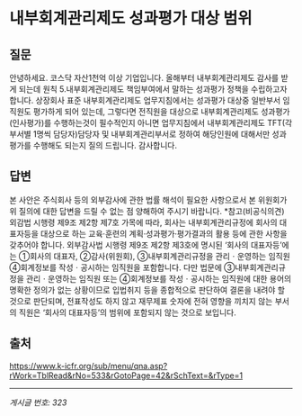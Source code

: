 # 내부회계관리제도 성과평가 대상 범위

## 질문
안녕하세요. 코스닥 자산1천억 이상 기업입니다.
올해부터 내부회계관리제도 감사를 받게 되는데 원칙 5.내부회계관리제도 책임부여에서 말하는 성과평가 정책을 수립하고자 합니다.
상장회사 표준 내부회계관리제도 업무지침에서는 성과평가 대상중 일반부서 임직원도 평가하게 되어 있는데, 그렇다면 전직원을
대상으로 내부회계관리제도 성과평가(인사평가)를 수행하는것이 필수적인지
아니면 업무지침에서 내부회계관리제도 TFT(각 부서별 1명씩 담당자)담당자 및 내부회계관리부서로 정하여 해당인원에 대해서만
성과평가를 수행해도 되는지 질의 드립니다.
감사합니다.

## 답변
본 사안은 주식회사 등의 외부감사에 관한 법률 해석이 필요한 사항으로서 본 위원회가 위 질의에 대한 답변을 드릴 수 없는 점 양해하여 주시기 바랍니다.
*참고(비공식의견)
외감법 시행령 제9조 제2항 제7호 가목에 따라, 회사는 내부회계관리규정에 회사의 대표자등을 대상으로 하는 교육·훈련의 계획·성과평가·평가결과의 활용 등에 관한 사항을 갖추어야 합니다.
외부감사법 시행령 제9조 제2항 제3호에 명시된 ‘회사의 대표자등’에는 ①회사의 대표자, ②감사(위원회), ③내부회계관리규정을 관리ㆍ운영하는 임직원 ④회계정보를 작성ㆍ공시하는 임직원을 포함합니다.
다만 법문에 ③내부회계관리규정을 관리ㆍ운영하는 임직원 또는 ④회계정보를 작성ㆍ공시하는 임직원에 대한 용어의 명확한 정의가 없는 상황이므로 입법취지 등을 종합적으로 판단하여 결론을 내려야 할 것으로 판단되며, 전표작성도 하지 않고 재무제표 숫자에 전혀 영향을 끼치지 않는 부서의 직원은 ‘회사의 대표자등’의 범위에 포함되지 않는 것으로 보입니다.

## 출처
https://www.k-icfr.org/sub/menu/qna.asp?rWork=TblRead&rNo=533&rGotoPage=42&rSchText=&rType=1

---
*게시글 번호: 323*
